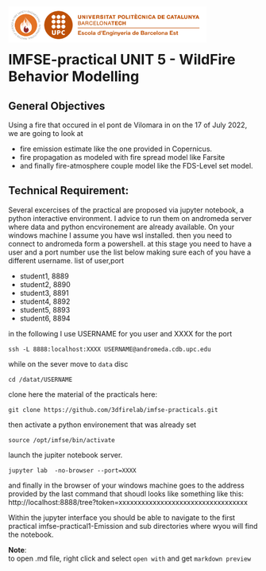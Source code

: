 <img style="float: left;" src="./imfse-practical1-Emission/images/logo.png" width="400"/> <br/><br/><br/>

# IMFSE-practical UNIT 5 - WildFire Behavior Modelling 

## General Objectives
Using a fire that occured in el pont de Vilomara in on the 17 of July 2022, we are going to look at 
- fire emission estimate like the one provided in Copernicus.
- fire propagation as modeled with fire spread model like Farsite
- and finally fire-atmosphere couple model like the FDS-Level set model.
  

## Technical Requirement:
Several excercises of the practical are proposed via jupyter notebook, a python interactive environment.
I advice to run them on andromeda server where data and python encvironement are already available. 
On your windows machine I assume you have wsl installed.
then you need to connect to andromeda form a powershell.
at this stage you need to have a user and a port number
use the list below making sure each of you have a different username.
list of user,port
- student1, 8889
- student2, 8890
- student3, 8891
- student4, 8892
- student5, 8893
- student6, 8894

in the following I use USERNAME for you user and XXXX for the port
```
ssh -L 8888:localhost:XXXX USERNAME@andromeda.cdb.upc.edu
```
while on the sever move to `data` disc
```
cd /datat/USERNAME
```
clone here the material of the practicals here:
```
git clone https://github.com/3dfirelab/imfse-practicals.git
```
then activate a python environement that was already set
```
source /opt/imfse/bin/activate
```
launch the jupiter notebook server.
```
jupyter lab  -no-browser --port=XXXX
```
and finally in the browser of your windows machine goes to the address provided by the last command that shoudl looks like something like this:
http://localhost:8888/tree?token=xxxxxxxxxxxxxxxxxxxxxxxxxxxxxxxxxx

Within the jupyter interface you should be able to navigate to the first practical imfse-practical1-Emission and sub directories where wyou will find the notebook.

**Note**:   
to open .md file, right click and select  `open with` and get `markdown preview`